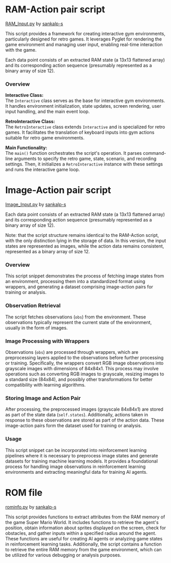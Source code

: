 # RAM-Action pair script

[RAM_Input.py](https://github.com/BryanAnderson2019/dissertation/blob/main/Project/Player_Inputs/Scripts/Gathering_Input/RAM_Input.py) by [sankalp-s](https://github.com/sankalp-s)

This script provides a framework for creating interactive gym environments, particularly designed for retro games. It leverages Pyglet for rendering the game environment and managing user input, enabling real-time interaction with the game.

Each data point consists of an extracted RAM state (a 13x13 flattened array) and its corresponding action sequence (presumably represented as a binary array of size 12).
### Overview

**Interactive Class:**  
The `Interactive` class serves as the base for interactive gym environments. It handles environment initialization, state updates, screen rendering, user input handling, and the main event loop.

**RetroInteractive Class:**  
The `RetroInteractive` class extends `Interactive` and is specialized for retro games. It facilitates the translation of keyboard inputs into gym actions suitable for retro game environments.

**Main Functionality:**  
The `main()` function orchestrates the script's operation. It parses command-line arguments to specify the retro game, state, scenario, and recording settings. Then, it initializes a `RetroInteractive` instance with these settings and runs the interactive game loop.

# Image-Action pair script

[Image_Input.py](https://github.com/BryanAnderson2019/dissertation/blob/main/Project/Player_Inputs/Scripts/Gathering_Input/Image_Input.py) by [sankalp-s](https://github.com/sankalp-s)

Each data point consists of an extracted RAM state (a 13x13 flattened array) and its corresponding action sequence (presumably represented as a binary array of size 12).

Note: that the script structure remains identical to the RAM-Action script, with the only distinction lying in the storage of data. In this version, the input states are represented as images, while the action data remains consistent, represented as a binary array of size 12.

### Overview

This script snippet demonstrates the process of fetching image states from an environment, processing them into a standardized format using wrappers, and generating a dataset comprising image-action pairs for training or analysis.

### Observation Retrieval

The script fetches observations (`obs`) from the environment. These observations typically represent the current state of the environment, usually in the form of images.

### Image Processing with Wrappers

Observations (`obs`) are processed through wrappers, which are preprocessing layers applied to the observations before further processing or training. Specifically, the wrappers convert RGB image observations into grayscale images with dimensions of 84x84x1. This process may involve operations such as converting RGB images to grayscale, resizing images to a standard size (84x84), and possibly other transformations for better compatibility with learning algorithms.

### Storing Image and Action Pair

After processing, the preprocessed images (grayscale 84x84x1) are stored as part of the state data (`self.states`). Additionally, actions taken in response to these observations are stored as part of the action data. These image-action pairs form the dataset used for training or analysis.

### Usage

This script snippet can be incorporated into reinforcement learning pipelines where it is necessary to preprocess image states and generate datasets for training machine learning models. It provides a foundational process for handling image observations in reinforcement learning environments and extracting meaningful data for training AI agents.

# ROM file

[rominfo.py](https://github.com/BryanAnderson2019/dissertation/blob/main/Project/Player_Inputs/Scripts/Gathering_Input/rominfo.py) by [sankalp-s](https://github.com/sankalp-s)

This script provides functions to extract attributes from the RAM memory of the game Super Mario World. It includes functions to retrieve the agent's position, obtain information about sprites displayed on the screen, check for obstacles, and gather inputs within a specified radius around the agent. These functions are useful for creating AI agents or analyzing game states in reinforcement learning tasks. Additionally, the script contains a function to retrieve the entire RAM memory from the game environment, which can be utilized for various debugging or analysis purposes.

